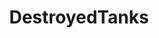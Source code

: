 ---
title: DestroyedTanks
crosslinks:
- TankPorn
- HistoryPorn
- ShitWehraboosSay
- MilitaryGfys
- youtubot
- AskHistorians
- CombatFootage
- youtubefactsbot
- MilitaryPorn
- CatastrophicFailure
- 88mm
- syriancivilwar
- DestructionPorn
- ww2
- SovietWW2Photos
- GifsThatStartTooLate
- SyrianRebels
- tanks
- autourbanbot
- afghanistan
---